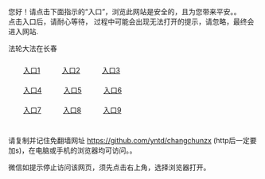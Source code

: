 您好！请点击下面指示的“入口”，浏览此网站是安全的，且为您带来平安。。 <br/>
点击入口后，请耐心等待， 过程中可能会出现无法打开的提示，请忽略，最终会进入网站. </br>

法轮大法在长春<br/>
<div style="padding:10px"><a style="margin:20px" target="_blank" href="https://d1cq3t0kr95o2f.cloudfront.net/2Qpsp?eixquob" id="ccLink1" rel="nofollow">入口1</a> <a target="_blank" style="margin:20px" href="https://d2011137xjoc8g.cloudfront.net/2Qpsp?xxnqsfj" id="ccLink2" rel="nofollow">入口2</a> <a style="margin:20px" target="_blank" href="https://d2t7lfmhqwl8w.cloudfront.net/2Qpsp?nvxqyyqz" id="ccLink3" rel="nofollow">入口3</a></div>

<div style="padding:10px" ><a style="margin:20px" target="_blank" href="https://d1cq3t0kr95o2f.cloudfront.net/2Qpsp?eixquob" id="ccLink4" rel="nofollow">入口4</a> <a style="margin:20px" href="https://d2011137xjoc8g.cloudfront.net/2Qpsp?xxnqsfj" target="_blank" id="ccLink5" rel="nofollow">入口5</a> <a style="margin:20px" href="https://d2t7lfmhqwl8w.cloudfront.net/2Qpsp?nvxqyyqz" target="_blank" id="ccLink6" rel="nofollow">入口6</a></div>

<div style="padding:10px"><a style="margin:20px" target="_blank" href="https://d1cq3t0kr95o2f.cloudfront.net/2Qpsp?eixquob" id="ccLink7" rel="nofollow">入口7</a> <a style="margin:20px" href="https://d2011137xjoc8g.cloudfront.net/2Qpsp?xxnqsfj" target="_blank" id="ccLink8" rel="nofollow">入口8</a> <a style="margin:20px" target="_blank" href="https://d2t7lfmhqwl8w.cloudfront.net/2Qpsp?nvxqyyqz" id="ccLink9" rel="nofollow">入口9</a></div>

<br/>



请复制并记住免翻墙网址 https://github.com/yntd/changchunzx (http后一定要加s)，在电脑或手机的浏览器均可访问。。<br/>

微信如提示停止访问该网页，须先点击右上角，选择浏览器打开。
